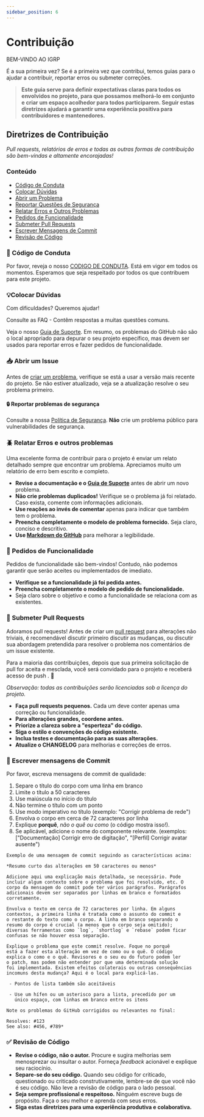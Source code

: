 ```yaml
---
sidebar_position: 6
---
```


# Contribuição

BEM-VINDO AO IGRP

É a sua primeira vez?
Se é a primeira vez que contribui, temos guias para o ajudar a contribuir, reportar erros ou submeter correções.

> **Este guia serve para definir expectativas claras para todos os envolvidos no projeto, para que possamos melhorá-lo em conjunto e criar um espaço acolhedor para todos participarem. Seguir estas diretrizes ajudará a garantir uma experiência positiva para contribuidores e mantenedores.**

## Diretrizes de Contribuição

*Pull requests, relatórios de erros e todas as outras formas de contribuição são bem-vindas e altamente encorajadas!*

### Conteúdo

- [Código de Conduta](#book-codigo-de-conduta)
- [Colocar Dúvidas](#bulb-colocar-duvidas)
- [Abrir um Problema](#inbox_tray-abrir-um-problema)
- [Reportar Questões de Segurança](#lock-reportar-questoes-de-seguranca)
- [Relatar Erros e Outros Problemas](#beetle-relatar-erros-e-outros-problemas)
- [Pedidos de Funcionalidade](#love_letter-pedidos-de-funcionalidade)
- [Submeter Pull Requests](#repeat-submeter-pull-requests)
- [Escrever Mensagens de Commit](#memo-escrever-mensagens-de-commit)
- [Revisão de Código](#white_check_mark-revisao-de-codigo)

### 📖 Código de Conduta

Por favor, reveja o nosso [CODIGO DE CONDUTA](CODE_OF_CONDUCT_.md). Está em vigor em todos os momentos. Esperamos que seja respeitado por todos os que contribuem para este projeto.

### 💡Colocar Dúvidas

Com dificuldades? Queremos ajudar!

Consulte as FAQ - Contêm respostas a muitas questões comuns.

Veja o nosso [Guia de Suporte](SUPPORTE.md). Em resumo, os problemas do GitHub não são o local apropriado para depurar o seu projeto específico, mas devem ser usados para reportar erros e fazer pedidos de funcionalidade.

### 📥 Abrir um Issue

Antes de [criar um problema](https://help.github.com/en/github/managing-your-work-on-github/creating-an-issue), verifique se está a usar a versão mais recente do projeto. Se não estiver atualizado, veja se a atualização resolve o seu problema primeiro.

#### 🔒 Reportar problemas de segurança

Consulte a nossa [Política de Segurança](SECURITY.md). **Não** crie um problema público para vulnerabilidades de segurança.

### 🪲 Relatar Erros e outros problemas

Uma excelente forma de contribuir para o projeto é enviar um relato detalhado sempre que encontrar um problema. Apreciamos muito um relatório de erro bem escrito e completo.

- **Revise a documentação e o [Guia de Suporte](SUPPORTE.md)** antes de abrir um novo problema.
- **Não crie problemas duplicados!** Verifique se o problema já foi relatado. Caso exista, comente com informações adicionais.
- **Use reações ao invés de comentar** apenas para indicar que também tem o problema.
- **Preencha completamente o modelo de problema fornecido.** Seja claro, conciso e descritivo.
- **Use [Markdown do GitHub](https://help.github.com/en/github/writing-on-github/basic-writing-and-formatting-syntax)** para melhorar a legibilidade.

### 💌 Pedidos de Funcionalidade

Pedidos de funcionalidade são bem-vindos! Contudo, não podemos garantir que serão aceites ou implementados de imediato.

- **Verifique se a funcionalidade já foi pedida antes.**
- **Preencha completamente o modelo de pedido de funcionalidade.**
- Seja claro sobre o objetivo e como a funcionalidade se relaciona com as existentes.

### 🔁 Submeter Pull Requests

Adoramos pull requests! Antes de criar um [pull request](PULL_REQUEST_TEMPLATE_.md) para alterações não triviais, é recomendável discutir primeiro discutir as mudanças, ou discutir sua abordagem pretendida para resolver o problema nos comentários de um issue existente.

Para a maioria das contribuições, depois que sua primeira solicitação de pull for aceita e mesclada, você será convidado para o projeto e receberá acesso de push . 🎉

_Observação: todas as contribuições serão licenciadas sob a licença do projeto._

- **Faça pull requests pequenos.** Cada um deve conter apenas uma correção ou funcionalidade.
- **Para alterações grandes, coordene antes.**
- **Priorize a clareza sobre a "esperteza" do código.**
- **Siga o estilo e convenções do código existente.**
- **Inclua testes e documentação para as suas alterações.**
- **Atualize o CHANGELOG** para melhorias e correções de erros.

### 📝 Escrever mensagens de Commit

Por favor, escreva mensagens de commit de qualidade:

1. Separe o título do corpo com uma linha em branco
2. Limite o título a 50 caracteres
3. Use maiúscula no início do título
4. Não termine o título com um ponto
5. Use modo imperativo no título (exemplo: "Corrigir problema de rede")
6. Envolva o corpo em cerca de 72 caracteres por linha
7. Explique **porquê**, *não o quê ou como* (o código mostra isso!).
8. Se aplicável, adicione o nome do componente relevante. (exemplos: ["Documentação] Corrigir erro de digitação", "[Perfil] Corrigir avatar ausente")

```
Exemplo de uma mensagem de commit seguindo as características acima:

*Resumo curto das alterações em 50 caracteres ou menos*

Adicione aqui uma explicação mais detalhada, se necessário. Pode 
incluir algum contexto sobre o problema que foi resolvido, etc. O 
corpo da mensagem do commit pode ter vários parágrafos. Parágrafos 
adicionais devem ser separados por linhas em branco e formatados 
corretamente.

Envolva o texto em cerca de 72 caracteres por linha. Em alguns 
contextos, a primeira linha é tratada como o assunto do commit e 
o restante do texto como o corpo. A linha em branco separando o 
resumo do corpo é crucial (a menos que o corpo seja omitido); 
diversas ferramentas como `log`, `shortlog` e `rebase` podem ficar 
confusas se não houver essa separação.

Explique o problema que este commit resolve. Foque no porquê 
está a fazer esta alteração em vez de como ou o quê. O código 
explica o como e o quê. Revisores e o seu eu do futuro podem ler 
o patch, mas podem não entender por que uma determinada solução 
foi implementada. Existem efeitos colaterais ou outras consequências 
incomuns desta mudança? Aqui é o local para explicá-las.

 - Pontos de lista também são aceitáveis

 - Use um hífen ou um asterisco para a lista, precedido por um 
   único espaço, com linhas em branco entre os itens

Note os problemas do GitHub corrigidos ou relevantes no final:

Resolves: #123
See also: #456, #789*
```

### ✅ Revisão de Código
 
- **Revise o código, não o autor.** Procure e sugira melhorias sem menosprezar ou insultar o autor. Forneça _feedback_ acionável e explique seu raciocínio.
- **Separe-se do seu código.** Quando seu código for criticado, questionado ou criticado construtivamente, lembre-se de que você não é seu código. Não leve a revisão de código para o lado pessoal.
- **Seja sempre profissional e respeitoso.** Ninguém escreve bugs de propósito. Faça o seu melhor e aprenda com seus erros.
- **Siga estas diretrizes para uma experiência produtiva e colaborativa.**


